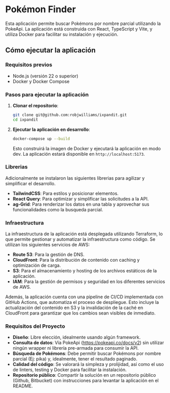 # Pokémon Finder

Esta aplicación permite buscar Pokémons por nombre parcial utilizando la PokeApi. La aplicación está construida con React, TypeScript y Vite, y utiliza Docker para facilitar su instalación y ejecución.

## Cómo ejecutar la aplicación

### Requisitos previos

- Node.js (versión 22 o superior)
- Docker y Docker Compose

### Pasos para ejecutar la aplicación

1. **Clonar el repositorio**:

   ```sh
   git clone git@github.com:robjwilliams/ixpandit.git
   cd ixpandit
   ```

2. **Ejecutar la aplicación en desarrollo**:

   ```sh
   docker-compose up --build
   ```

   Esto construirá la imagen de Docker y ejecutará la aplicación en modo dev. La aplicación estará disponible en `http://localhost:5173`.

### Librerias

Adicionalmente se instalaron las siguientes librerias para agilizar y simplificar el desarrollo.

- **TailwindCSS**: Para estilos y posicionar elementos.
- **React Query**: Para optimizar y simplificar las solicitudes a la API.
- **ag-Grid**: Para renderizar los datos en una tabla y aprovechar sus funcionalidades como la busqueda parcial.

### Infraestructura

La infraestructura de la aplicación está desplegada utilizando Terraform, lo que permite gestionar y automatizar la infraestructura como código. Se utilizan los siguientes servicios de AWS:

- **Route 53**: Para la gestión de DNS.
- **CloudFront**: Para la distribución de contenido con caching y optimización de carga.
- **S3**: Para el almacenamiento y hosting de los archivos estáticos de la aplicación.
- **IAM**: Para la gestión de permisos y seguridad en los diferentes servicios de AWS.

Además, la aplicación cuenta con una pipeline de CI/CD implementada con GitHub Actions, que automatiza el proceso de despliegue. Esto incluye la actualización del contenido en S3 y la invalidación de la caché en CloudFront para garantizar que los cambios sean visibles de inmediato.

### Requisitos del Proyecto

- **Diseño**: Libre elección, idealmente usando algún framework.
- **Consulta de datos**: Vía PokeApi (https://pokeapi.co/docs/v2) sin utilizar ningún wrapper ni librería pre-armada para consumir la API.
- **Búsqueda de Pokémons**: Debe permitir buscar Pokémons por nombre parcial (Ej: pika) y, idealmente, tener el resultado paginado.
- **Calidad del código**: Se valorará la simpleza y prolijidad, así como el uso de linters, testing y Docker para facilitar la instalación.
- **Repositorio público**: Compartir la solución en un repositorio público (Github, Bitbucket) con instrucciones para levantar la aplicación en el README.
